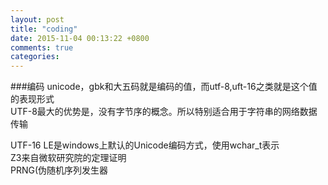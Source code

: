 ```yaml
---
layout: post
title: "coding"
date: 2015-11-04 00:13:22 +0800
comments: true
categories: 
---
```


###编码
unicode，gbk和大五码就是编码的值，而utf-8,uft-16之类就是这个值的表现形式  
UTF-8最大的优势是，没有字节序的概念。所以特别适合用于字符串的网络数据传输  

UTF-16 LE是windows上默认的Unicode编码方式，使用wchar_t表示   
Z3来自微软研究院的定理证明  
PRNG(伪随机序列发生器

